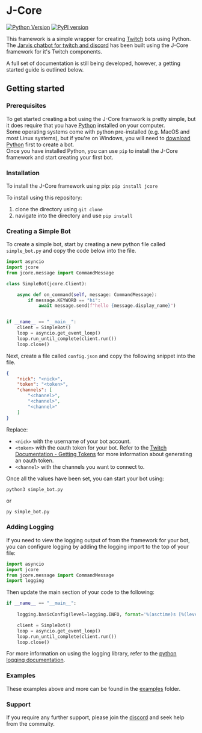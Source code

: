 # J-Core

[![Python Version](https://img.shields.io/badge/Python%20Version-3.7%20%7C%203.8%20%7C%203.9-brightgreen)](https://python.org)    [![PyPI version](https://badge.fury.io/py/jcore@2x.svg)](https://badge.fury.io/py/jcore)

This framework is a simple wrapper for creating [Twitch](https://twitch.tv) bots using Python. 
The [Jarvis chatbot for twitch and discord](https://jarvis.bot) has been built using the J-Core framework for it's Twitch components. 

A full set of documentation is still being developed, however, a getting started guide is outlined below.

## Getting started

### Prerequisites
To get started creating a bot using the J-Core framwork is pretty simple, but it does require that you have [Python](https://python.org) installed on your computer.  
Some operating systems come with python pre-installed (e.g. MacOS and most Linux systems), but if you're on Windows, you will need to [download Python](https://python.org/download) first to create a bot.  
Once you have installed Python, you can use `pip` to install the J-Core framework and start creating your first bot.

### Installation
To install the J-Core framework using pip:
```pip install jcore```

To install using this repository:
1. clone the directory using `git clone`
2. navigate into the directory and use `pip install`


### Creating a Simple Bot
To create a simple bot, start by creating a new python file called `simple_bot.py` and copy the code below into the file.
```python
import asyncio
import jcore
from jcore.message import CommandMessage

class SimpleBot(jcore.Client):

    async def on_command(self, message: CommandMessage):
        if message.KEYWORD == "hi":
            await message.send(f"hello {message.display_name}")


if __name__ == "__main__":
    client = SimpleBot()
    loop = asyncio.get_event_loop()
    loop.run_until_complete(client.run())
    loop.close()
```

Next, create a file called `config.json` and copy the following snippet into the file.
```json
{
    "nick": "<nick>",
    "token": "<token>",
    "channels": [
        "<channel>",
        "<channel>",
        "<channel>"
    ]
}
```

Replace:
- `<nick>` with the username of your bot account. 
- `<token>` with the oauth token for your bot. Refer to the [Twitch Documentation - Getting Tokens](https://dev.twitch.tv/docs/authentication#getting-tokens) for more information about generating an oauth token.
- `<channel>` with the channels you want to connect to.

Once all the values have been set, you can start your bot using:
```bash
python3 simple_bot.py
```
or
```batch
py simple_bot.py
```

### Adding Logging
If you need to view the logging output of from the framework for your bot, you can configure logging by adding the logging import to the top of your file:
```python
import asyncio
import jcore
from jcore.message import CommandMessage
import logging
```

Then update the main section of your code to the following:
```python
if __name__ == "__main__":
    
    logging.basicConfig(level=logging.INFO, format='%(asctime)s [%(levelname)s] %(name)s: %(message)s')

    client = SimpleBot()
    loop = asyncio.get_event_loop()
    loop.run_until_complete(client.run())
    loop.close()
```

For more information on using the logging library, refer to the [python logging documentation](https://docs.python.org/3/library/logging.html).

### Examples
These examples above and more can be found in the [examples](https://github.com/cubbei/jcore/tree/master/examples) folder. 

### Support
If you require any further support, please join the [discord](https://jarvis.bot/discord) and seek help from the commuity. 